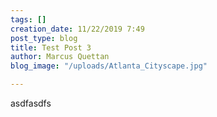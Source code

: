 ```yaml
---
tags: []
creation_date: 11/22/2019 7:49
post_type: blog
title: Test Post 3
author: Marcus Quettan
blog_image: "/uploads/Atlanta_Cityscape.jpg"

---
```

asdfasdfs